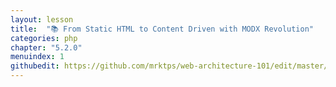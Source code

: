 ```yaml
---
layout: lesson
title:  "📚 From Static HTML to Content Driven with MODX Revolution"
categories: php
chapter: "5.2.0"
menuindex: 1
githubedit: https://github.com/mrktps/web-architecture-101/edit/master/_unit_5/from-static-HTML-to-MODX-revolution.markdown
---
```


